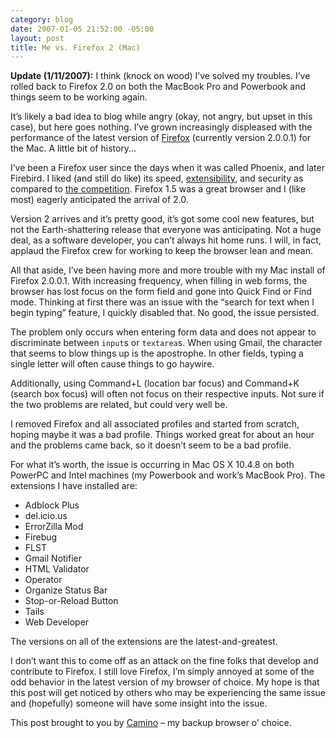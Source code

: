 ```yaml
---
category: blog
date: 2007-01-05 21:52:00 -05:00
layout: post
title: Me vs. Firefox 2 (Mac)
---
```


**Update (1/11/2007):** I think (knock on wood) I’ve solved my troubles. I’ve rolled back to Firefox 2.0 on both the MacBook Pro and Powerbook and things seem to be working again.

It’s likely a bad idea to blog while angry (okay, not angry, but upset in this case), but here goes nothing. I’ve grown increasingly displeased with the performance of the latest version of [Firefox](http://www.mozilla.com/en-US/firefox/) (currently version 2.0.0.1) for the Mac. A little bit of history…

I’ve been a Firefox user since the days when it was called Phoenix, and later Firebird. I liked (and still do like) its speed, [extensibility](https://addons.mozilla.org/), and security as compared to [the competition](http://www.microsoft.com/windows/ie/default.mspx). Firefox 1.5 was a great browser and I (like most) eagerly anticipated the arrival of 2.0.

Version 2 arrives and it’s pretty good, it’s got some cool new features, but not the Earth-shattering release that everyone was anticipating. Not a huge deal, as a software developer, you can’t always hit home runs. I will, in fact, applaud the Firefox crew for working to keep the browser lean and mean.

All that aside, I’ve been having more and more trouble with my Mac install of Firefox 2.0.0.1. With increasing frequency, when filling in web forms, the browser has lost focus on the form field and gone into Quick Find or Find mode. Thinking at first there was an issue with the “search for text when I begin typing” feature, I quickly disabled that. No good, the issue persisted.

The problem only occurs when entering form data and does not appear to discriminate between `input`s or `textarea`s. When using Gmail, the character that seems to blow things up is the apostrophe. In other fields, typing a single letter will often cause things to go haywire.

Additionally, using Command+L (location bar focus) and Command+K (search box focus) will often not focus on their respective inputs. Not sure if the two problems are related, but could very well be.

I removed Firefox and all associated profiles and started from scratch, hoping maybe it was a bad profile. Things worked great for about an hour and the problems came back, so it doesn’t seem to be a bad profile.

For what it’s worth, the issue is occurring in Mac OS X 10.4.8 on both PowerPC and Intel machines (my Powerbook and work’s MacBook Pro). The extensions I have installed are:

- Adblock Plus
- del.icio.us
- ErrorZilla Mod
- Firebug
- FLST
- Gmail Notifier
- HTML Validator
- Operator
- Organize Status Bar
- Stop-or-Reload Button
- Tails
- Web Developer

The versions on all of the extensions are the latest-and-greatest.

I don’t want this to come off as an attack on the fine folks that develop and contribute to Firefox. I still love Firefox, I’m simply annoyed at some of the odd behavior in the latest version of my browser of choice. My hope is that this post will get noticed by others who may be experiencing the same issue and (hopefully) someone will have some insight into the issue.

This post brought to you by [Camino](http://www.caminobrowser.org/) – my backup browser o’ choice.